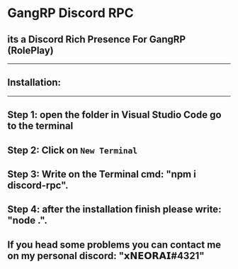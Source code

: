 # GangRP Discord RPC

its a Discord Rich Presence For GangRP (RolePlay)
---

------------------------------------------------------------------------------
**__Installation:__**
------------------------------------------------------------------------------

------------------------------------------------------------------------------
Step 1: open the folder in Visual Studio Code go to the terminal
------------------------------------------------------------------------------
Step 2: Click on ``New Terminal``
------------------------------------------------------------------------------
Step 3: Write on the Terminal cmd: "npm i discord-rpc".
------------------------------------------------------------------------------
Step 4: after the installation finish please write: "node .".
------------------------------------------------------------------------------
If you head some problems you can contact me on my personal discord: "𝘅𝗡𝗘𝗢𝗥𝗔𝗜#4321"
------------------------------------------------------------------------------
